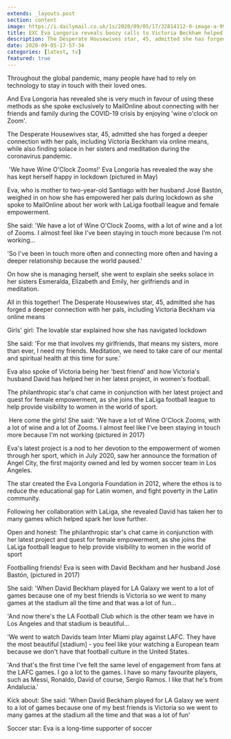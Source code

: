 ```yaml
---
extends: _layouts.post
section: content
image: https://i.dailymail.co.uk/1s/2020/09/05/17/32814112-0-image-a-99_1599324347684.jpg 
title: EXC Eva Longoria reveals boozy calls to Victoria Beckham helped her in lockdown 
description: The Desperate Housewives star, 45, admitted she has forged a deeper connection with her pals, including Victoria Beckham via online means 
date: 2020-09-05-17-57-34 
categories: [latest, tv] 
featured: true 
--- 
```

Throughout the global pandemic, many people have had to rely on technology to stay in touch with their loved ones. 

And Eva Longoria has revealed she is very much in favour of using these methods as she spoke exclusively to MailOnline about connecting with her friends and family during the COVID-19 crisis by enjoying 'wine o'clock on Zoom'.

The Desperate Housewives star, 45, admitted she has forged a deeper connection with her pals, including Victoria Beckham via online means, while also finding solace in her sisters and meditation during the coronavirus pandemic.

 'We have Wine O'Clock Zooms!' Eva Longoria has revealed the way she has kept herself happy in lockdown (pictured in May)

Eva, who is mother to two-year-old Santiago with her husband José Bastón, weighed in on how she has empowered her pals during lockdown as she spoke to MailOnline about her work with LaLiga football league and female empowerment. 

She said: 'We have a lot of Wine O'Clock Zooms, with a lot of wine and a lot of Zooms. I almost feel like I've been staying in touch more because I'm not working...

'So I've been in touch more often and connecting more often and having a deeper relationship because the world paused.'

On how she is managing herself, she went to explain she seeks solace in her sisters Esmeralda, Elizabeth and Emily, her girlfriends and in meditation. 

All in this together! The Desperate Housewives star, 45, admitted she has forged a deeper connection with her pals, including Victoria Beckham via online means

Girls' girl: The lovable star explained how she has navigated lockdown

She said: 'For me that involves my girlfriends, that means my sisters, more than ever, I need my friends. Meditation, we need to take care of our mental and spiritual health at this time for sure.' 

Eva also spoke of Victoria being her 'best friend' and how Victoria's husband David has helped her in her latest project, in women's football. 

The philanthropic star's chat came in conjunction with her latest project and quest for female empowerment, as she joins the LaLiga football league to help provide visibility to women in the world of sport. 

 Here come the girls! She said: 'We have a lot of Wine O'Clock Zooms, with a lot of wine and a lot of Zooms. I almost feel like I've been staying in touch more because I'm not working (pictured in 2017)

Eva's latest project is a nod to her devotion to the empowerment of women through her sport, which in July 2020, saw her announce the formation of Angel City, the first majority owned and led by women soccer team in Los Angeles.

The star created the Eva Longoria Foundation in 2012, where the ethos is to reduce the educational gap for Latin women, and fight poverty in the Latin community.

Following her collaboration with LaLiga, she revealed David has taken her to many games which helped spark her love further.  

Open and honest: The philanthropic star's chat came in conjunction with her latest project and quest for female empowerment, as she joins the LaLiga football league to help provide visibility to women in the world of sport

Footballing friends! Eva is seen with David Beckham and her husband José Bastón, (pictured in 2017)

She said: 'When David Beckham played for LA Galaxy we went to a lot of games because one of my best friends is Victoria so we went to many games at the stadium all the time and that was a lot of fun...

'And now there's the LA Football Club which is the other team we have in Los Angeles and that stadium is beautiful...

'We went to watch Davids team Inter Miami play against LAFC. They have the most beautiful [stadium] - you feel like your watching a European team because we don't have that football culture in the United States. 

'And that's the first time I've felt the same level of engagement from fans at the LAFC games. I go a lot to the games. I have so many favourite players, such as Messi, Ronaldo, David of course, Sergio Ramos. I like that he's from Andalucia.'

Kick about: She said: 'When David Beckham played for LA Galaxy we went to a lot of games because one of my best friends is Victoria so we went to many games at the stadium all the time and that was a lot of fun'

Soccer star: Eva is a long-time supporter of soccer 

